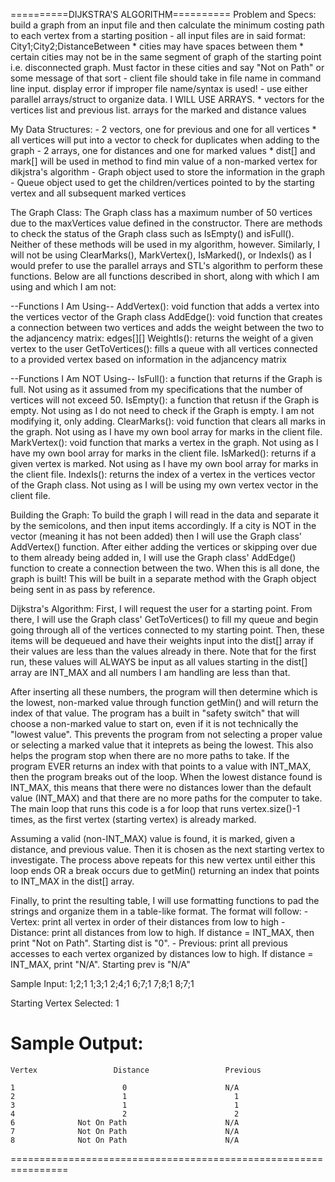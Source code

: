 ==========DIJKSTRA'S ALGORITHM==========
Problem and Specs: build a graph from an input file and then calculate the minimum costing path to each vertex from a starting position
    - all input files are in said format: City1;City2;DistanceBetween
        * cities may have spaces between them
        * certain cities may not be in the same segment of graph of the starting point i.e. disconnected graph. Must factor in these cities
          and say "Not on Path" or some message of that sort
    - client file should take in file name in command line input. display error if improper file name/syntax is used!
    - use either parallel arrays/struct to organize data. I WILL USE ARRAYS.
        * vectors for the vertices list and previous list. arrays for the marked and distance values

My Data Structures:
    - 2 vectors, one for previous and one for all vertices
        * all vertices will put into a vector to check for duplicates when adding to the graph
    - 2 arrays, one for distances and one for marked values
        * dist[] and mark[] will be used in method to find min value of a non-marked vertex for dikjstra's algorithm
    - Graph object used to store the information in the graph
    - Queue object used to get the children/vertices pointed to by the starting vertex and all subsequent marked vertices

The Graph Class:
The Graph class has a maximum number of 50 vertices due to the maxVertices value defined in the constructor. There are methods to check the
status of the Graph class such as IsEmpty() and isFull(). Neither of these methods will be used in my algorithm, however. Similarly, I will not
be using ClearMarks(), MarkVertex(), IsMarked(), or IndexIs() as I would prefer to use the parallel arrays and STL's algorithm to perform these
functions. Below are all functions described in short, along with which I am using and which I am not:

--Functions I Am Using--
AddVertex(): void function that adds a vertex into the vertices vector of the Graph class
AddEdge(): void function that creates a connection between two vertices and adds the weight between the two to the adjancency matrix: edges[][]
WeightIs(): returns the weight of a given vertex to the user
GetToVertices(): fills a queue with all vertices connected to a provided vertex based on information in the adjancency matrix

--Functions I Am NOT Using--
IsFull(): a function that returns if the Graph is full. Not using as it assumed from my specifications that the number of vertices will not exceed 50.
IsEmpty(): a function that retusn if the Graph is empty. Not using as I do not need to check if the Graph is empty. I am not modifying it, only adding.
ClearMarks(): void function that clears all marks in the graph. Not using as I have my own bool array for marks in the client file.
MarkVertex(): void function that marks a vertex in the graph. Not using as I have my own bool array for marks in the client file.
IsMarked(): returns if a given vertex is marked. Not using as I have my own bool array for marks in the client file.
IndexIs(): returns the index of a vertex in the vertices vector of the Graph class. Not using as I will be using my own vertex vector in the client file.

Building the Graph:
To build the graph I will read in the data and separate it by the semicolons, and then input items accordingly. If a city is NOT in the
vector (meaning it has not been added) then I will use the Graph class' AddVertex() function. After either adding the vertices or skipping
over due to them already being added in, I will use the Graph class' AddEdge() function to create a connection between the two. When this is all
done, the graph is built! This will be built in a separate method with the Graph object being sent in as pass by reference.

Dijkstra's Algorithm:
First, I will request the user for a starting point. From there, I will use the Graph class' GetToVertices() to fill my queue and begin going through
all of the vertices connected to my starting point. Then, these items will be dequeued and have their weights input into the dist[] array if their values
are less than the values already in there. Note that for the first run, these values will ALWAYS be input as all values starting in the dist[] array are
INT_MAX and all numbers I am handling are less than that.

After inserting all these numbers, the program will then determine which is the lowest, non-marked value through function getMin() and will return the
index of that value. The program has a built in "safety switch" that will choose a non-marked value to start on, even if it is not technically the "lowest value".
This prevents the program from not selecting a proper value or selecting a marked value that it inteprets as being the lowest. This also helps the program stop
when there are no more paths to take. If the program EVER returns an index with that points to a value with INT_MAX, then the program breaks out of the loop.
When the lowest distance found is INT_MAX, this means that there were no distances lower than the default value (INT_MAX) and that there are no more paths for the
computer to take. The main loop that runs this code is a for loop that runs vertex.size()-1 times, as the first vertex (starting vertex) is already marked.

Assuming a valid (non-INT_MAX) value is found, it is marked, given a distance, and previous value. Then it is chosen as the next starting vertex to investigate. The
process above repeats for this new vertex until either this loop ends OR a break occurs due to getMin() returning an index that points to INT_MAX in the dist[] array.

Finally, to print the resulting table, I will use formatting functions to pad the strings and organize them in a table-like format. The format will follow:
    - Vertex: print all vertex in order of their distances from low to high
    - Distance: print all distances from low to high. If distance = INT_MAX, then print "Not on Path". Starting dist is "0".
    - Previous: print all previous accesses to each vertex organized by distances low to high. If distance = INT_MAX, print "N/A". Starting prev is "N/A"

Sample Input:
1;2;1
1;3;1
2;4;1
6;7;1
7;8;1
8;7;1

Starting Vertex Selected: 1

Sample Output:
================================================================
    Vertex                 Distance                 Previous

    1                        0                      N/A
    2                        1                        1
    3                        1                        1
    4                        2                        2
    6              Not On Path                      N/A
    7              Not On Path                      N/A
    8              Not On Path                      N/A
================================================================